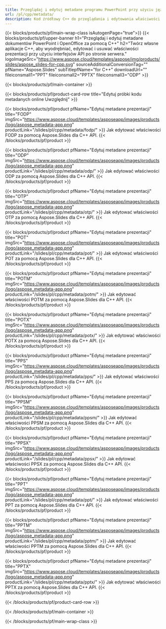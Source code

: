 ```yaml
---
title: Przeglądaj i edytuj metadane programu PowerPoint przy użyciu języka C++
url: /pl/cpp/metadata/
description: Kod źródłowy C++ do przeglądania i edytowania właściwości prezentacji
---
```


{{< blocks/products/pf/main-wrap-class isAutogenPage="true">}}
{{< blocks/products/pf/upper-banner h1="Przeglądaj i edytuj metadane dokumentów PowerPoint i OpenOffice za pomocą C++" h2="Twórz własne aplikacje C++, aby wyodrębniać, edytować i usuwać właściwości prezentacji przy użyciu interfejsów API po stronie serwera." logoImageSrc="https://www.aspose.cloud/templates/aspose/img/products/slides/aspose_slides-for-cpp.svg" sourceAdditionalConversionTag="" pfName="Aspose.Slides" subTitlepfName="for C++" downloadUrl="" fileiconsmall1="PPT" fileiconsmall2="PPTX" fileiconsmall3="ODP" >}}

{{< blocks/products/pf/main-container >}}

{{< blocks/products/pf/product-card-row title="Edytuj próbki kodu metadanych online Uwzględnij" >}}

{{< blocks/products/pf/product pfName="Edytuj metadane prezentacji" title="FODP" imgSrc="https://www.aspose.cloud/templates/asposeapp/images/products/logo/aspose_metadata-app.png" productLink="/slides/pl/cpp/metadata/fodp/" >}}
Jak edytować właściwości FODP za pomocą Aspose.Slides dla C++ API.
{{< /blocks/products/pf/product >}}

{{< blocks/products/pf/product pfName="Edytuj metadane prezentacji" title="ODP" imgSrc="https://www.aspose.cloud/templates/asposeapp/images/products/logo/aspose_metadata-app.png" productLink="/slides/pl/cpp/metadata/odp/" >}}
Jak edytować właściwości ODP za pomocą Aspose.Slides dla C++ API.
{{< /blocks/products/pf/product >}}

{{< blocks/products/pf/product pfName="Edytuj metadane prezentacji" title="OTP" imgSrc="https://www.aspose.cloud/templates/asposeapp/images/products/logo/aspose_metadata-app.png" productLink="/slides/pl/cpp/metadata/otp/" >}}
Jak edytować właściwości OTP za pomocą Aspose.Slides dla C++ API.
{{< /blocks/products/pf/product >}}

{{< blocks/products/pf/product pfName="Edytuj metadane prezentacji" title="POT" imgSrc="https://www.aspose.cloud/templates/asposeapp/images/products/logo/aspose_metadata-app.png" productLink="/slides/pl/cpp/metadata/pot/" >}}
Jak edytować właściwości POT za pomocą Aspose.Slides dla C++ API.
{{< /blocks/products/pf/product >}}

{{< blocks/products/pf/product pfName="Edytuj metadane prezentacji" title="POTM" imgSrc="https://www.aspose.cloud/templates/asposeapp/images/products/logo/aspose_metadata-app.png" productLink="/slides/pl/cpp/metadata/potm/" >}}
Jak edytować właściwości POTM za pomocą Aspose.Slides dla C++ API.
{{< /blocks/products/pf/product >}}

{{< blocks/products/pf/product pfName="Edytuj metadane prezentacji" title="POTX" imgSrc="https://www.aspose.cloud/templates/asposeapp/images/products/logo/aspose_metadata-app.png" productLink="/slides/pl/cpp/metadata/potx/" >}}
Jak edytować właściwości POTX za pomocą Aspose.Slides dla C++ API.
{{< /blocks/products/pf/product >}}

{{< blocks/products/pf/product pfName="Edytuj metadane prezentacji" title="PPS" imgSrc="https://www.aspose.cloud/templates/asposeapp/images/products/logo/aspose_metadata-app.png" productLink="/slides/pl/cpp/metadata/pps/" >}}
Jak edytować właściwości PPS za pomocą Aspose.Slides dla C++ API.
{{< /blocks/products/pf/product >}}

{{< blocks/products/pf/product pfName="Edytuj metadane prezentacji" title="PPSM" imgSrc="https://www.aspose.cloud/templates/asposeapp/images/products/logo/aspose_metadata-app.png" productLink="/slides/pl/cpp/metadata/ppsm/" >}}
Jak edytować właściwości PPSM za pomocą Aspose.Slides dla C++ API.
{{< /blocks/products/pf/product >}}

{{< blocks/products/pf/product pfName="Edytuj metadane prezentacji" title="PPSX" imgSrc="https://www.aspose.cloud/templates/asposeapp/images/products/logo/aspose_metadata-app.png" productLink="/slides/pl/cpp/metadata/ppsx/" >}}
Jak edytować właściwości PPSX za pomocą Aspose.Slides dla C++ API.
{{< /blocks/products/pf/product >}}

{{< blocks/products/pf/product pfName="Edytuj metadane prezentacji" title="PPT" imgSrc="https://www.aspose.cloud/templates/asposeapp/images/products/logo/aspose_metadata-app.png" productLink="/slides/pl/cpp/metadata/ppt/" >}}
Jak edytować właściwości PPT za pomocą Aspose.Slides dla C++ API.
{{< /blocks/products/pf/product >}}

{{< blocks/products/pf/product pfName="Edytuj metadane prezentacji" title="PPTM" imgSrc="https://www.aspose.cloud/templates/asposeapp/images/products/logo/aspose_metadata-app.png" productLink="/slides/pl/cpp/metadata/pptm/" >}}
Jak edytować właściwości PPTM za pomocą Aspose.Slides dla C++ API.
{{< /blocks/products/pf/product >}}

{{< blocks/products/pf/product pfName="Edytuj metadane prezentacji" title="PPTX" imgSrc="https://www.aspose.cloud/templates/asposeapp/images/products/logo/aspose_metadata-app.png" productLink="/slides/pl/cpp/metadata/pptx/" >}}
Jak edytować właściwości PPTX za pomocą Aspose.Slides dla C++ API.
{{< /blocks/products/pf/product >}}



{{< /blocks/products/pf/product-card-row >}}

{{< /blocks/products/pf/main-container >}}
    
{{< /blocks/products/pf/main-wrap-class >}}